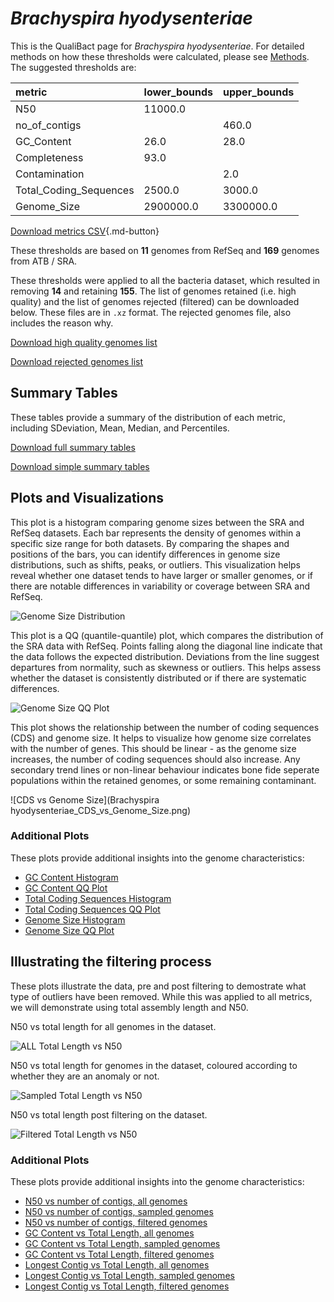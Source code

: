 # *Brachyspira hyodysenteriae*

This is the QualiBact page for *Brachyspira hyodysenteriae*. For detailed methods on how these thresholds were calculated, please see [Methods](../../methods.md).
The suggested thresholds are: 

| metric                 | lower_bounds   | upper_bounds   |
|:-----------------------|:---------------|:---------------|
| N50                    | 11000.0        |                |
| no_of_contigs          |                | 460.0          |
| GC_Content             | 26.0           | 28.0           |
| Completeness           | 93.0           |                |
| Contamination          |                | 2.0            |
| Total_Coding_Sequences | 2500.0         | 3000.0         |
| Genome_Size            | 2900000.0      | 3300000.0      |

[Download metrics CSV](Brachyspira_hyodysenteriae_metrics.csv){.md-button}


These thresholds are based on **11** genomes from RefSeq and **169** genomes from ATB / SRA.

These thresholds were applied to all the bacteria dataset, which resulted in removing **14** and retaining **155**.
The list of genomes retained (i.e. high quality) and the list of genomes rejected (filtered) can be downloaded below. These files are in `.xz` format. The rejected genomes file, also includes the reason why.

[Download high quality genomes list](Brachyspira_hyodysenteriae_high_quality_genomes.csv.xz)


[Download rejected genomes list](Brachyspira_hyodysenteriae_filtered_out_genomes.csv.xz)



## Summary Tables
These tables provide a summary of the distribution of each metric, including SDeviation, Mean, Median, and Percentiles.

[Download full summary tables](summary.csv)

[Download simple summary tables](selected_summary.csv)

## Plots and Visualizations

This plot is a histogram comparing genome sizes between the SRA and RefSeq datasets. Each bar represents the density of genomes within a specific size range for both datasets. By comparing the shapes and positions of the bars, you can identify differences in genome size distributions, such as shifts, peaks, or outliers. This visualization helps reveal whether one dataset tends to have larger or smaller genomes, or if there are notable differences in variability or coverage between SRA and RefSeq.

![Genome Size Distribution](Genome_Size_refseq_histogram_kde.png)

This plot is a QQ (quantile-quantile) plot, which compares the distribution of the SRA data with RefSeq. Points falling along the diagonal line indicate that the data follows the expected distribution. Deviations from the line suggest departures from normality, such as skewness or outliers. This helps assess whether the dataset is consistently distributed or if there are systematic differences.

![Genome Size QQ Plot](Genome_Size_refseq_qqplot.png)

This plot shows the relationship between the number of coding sequences (CDS) and genome size. It helps to visualize how genome size correlates with the number of genes. This should be linear - as the genome size increases, the number of coding sequences should also increase. Any secondary trend lines or non-linear behaviour indicates bone fide seperate populations within the retained genomes, or some remaining contaminant. 

![CDS vs Genome Size](Brachyspira hyodysenteriae_CDS_vs_Genome_Size.png)

### Additional Plots

These plots provide additional insights into the genome characteristics:

- [GC Content Histogram](GC_Content_refseq_histogram_kde.png)
- [GC Content QQ Plot](GC_Content_refseq_qqplot.png)
- [Total Coding Sequences Histogram](Total_Coding_Sequences_refseq_histogram_kde.png)
- [Total Coding Sequences QQ Plot](Total_Coding_Sequences_refseq_qqplot.png)
- [Genome Size Histogram](Genome_Size_refseq_histogram_kde.png)
- [Genome Size QQ Plot](Genome_Size_refseq_qqplot.png)
## Illustrating the filtering process
These plots illustrate the data, pre and post filtering to demostrate what type of outliers have been removed. While this was applied to all metrics, we will demonstrate using total assembly length and N50.

N50 vs total length for all genomes in the dataset.

![ALL Total Length vs N50](Brachyspira_hyodysenteriae_all_total_length_N50.png)

N50 vs total length for genomes in the dataset, coloured according to whether they are an anomaly or not.

![Sampled Total Length vs N50](Brachyspira_hyodysenteriae_sample_total_length_N50.png)

N50 vs total length post filtering on the dataset.

![Filtered Total Length vs N50](Brachyspira_hyodysenteriae_filt_total_length_N50.png)

### Additional Plots

These plots provide additional insights into the genome characteristics:

- [N50 vs number of contigs, all genomes](Brachyspira_hyodysenteriae_all_N50_number.png)
- [N50 vs number of contigs, sampled genomes](Brachyspira_hyodysenteriae_sample_N50_number.png)
- [N50 vs number of contigs, filtered genomes](Brachyspira_hyodysenteriae_filt_N50_number.png)
- [GC Content vs Total Length, all genomes](Brachyspira_hyodysenteriae_all_total_length_GC_Content.png)
- [GC Content vs Total Length, sampled genomes](Brachyspira_hyodysenteriae_sample_total_length_GC_Content.png)
- [GC Content vs Total Length, filtered genomes](Brachyspira_hyodysenteriae_filt_total_length_GC_Content.png)
- [Longest Contig vs Total Length, all genomes](Brachyspira_hyodysenteriae_all_total_length_longest.png)
- [Longest Contig vs Total Length, sampled genomes](Brachyspira_hyodysenteriae_sample_total_length_longest.png)
- [Longest Contig vs Total Length, filtered genomes](Brachyspira_hyodysenteriae_filt_total_length_longest.png)
